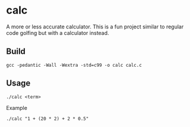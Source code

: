 calc
====

A more or less accurate calculator.
This is a fun project similar to regular code golfing but with a calculator instead.

Build
-----

    gcc -pedantic -Wall -Wextra -std=c99 -o calc calc.c

Usage
-----

    ./calc <term>

Example

    ./calc "1 + (20 * 2) + 2 * 0.5"
